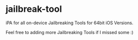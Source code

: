 # jailbreak-tool
iPA for all on-device Jailbreaking Tools for 64bit iOS Versions.

Feel free to adding more Jailbreaking Tools if I missed some :)
